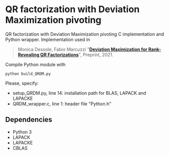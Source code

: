 # QR factorization with Deviation Maximization pivoting

QR factorization with Deviation Maximization pivoting C implementation and Python wrapper. 
Implementation used in

> Monica Dessole, Fabio Marcuzzi "**[Deviation Maximization for Rank-Revealing QR Factorizations](http://arxiv.org/abs/2106.03138)**", Preprint, 2021.

Compile Python module with 

```console
python build_QRDM.py
```

Please, specify:
- setup_QRDM.py, line 14: installation path for BLAS, LAPACK and LAPACKE
- QRDM_wrapper.c, line 1: header file "Python.h"

## Dependencies

- Python 3
- LAPACK
- LAPACKE
- CBLAS
